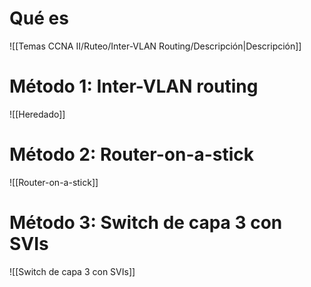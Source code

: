 
# Qué es

![[Temas CCNA II/Ruteo/Inter-VLAN Routing/Descripción|Descripción]]

# Método 1: Inter-VLAN routing

![[Heredado]]

# Método 2: Router-on-a-stick

![[Router-on-a-stick]]

# Método 3: Switch de capa 3 con SVIs

![[Switch de capa 3 con SVIs]]

